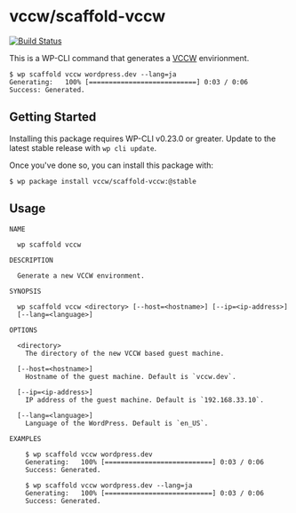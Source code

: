 # vccw/scaffold-vccw

[![Build Status](https://travis-ci.org/vccw-team/scaffold-vccw.svg?branch=master)](https://travis-ci.org/vccw-team/scaffold-vccw)

This is a WP-CLI command that generates a [VCCW](http://vccw.cc/) envirionment.

```
$ wp scaffold vccw wordpress.dev --lang=ja
Generating:   100% [===========================] 0:03 / 0:06
Success: Generated.
```

## Getting Started

Installing this package requires WP-CLI v0.23.0 or greater. Update to the latest stable release with `wp cli update`.

Once you've done so, you can install this package with:

```
$ wp package install vccw/scaffold-vccw:@stable
```

## Usage

```
NAME

  wp scaffold vccw

DESCRIPTION

  Generate a new VCCW environment.

SYNOPSIS

  wp scaffold vccw <directory> [--host=<hostname>] [--ip=<ip-address>]
  [--lang=<language>]

OPTIONS

  <directory>
    The directory of the new VCCW based guest machine.

  [--host=<hostname>]
    Hostname of the guest machine. Default is `vccw.dev`.

  [--ip=<ip-address>]
    IP address of the guest machine. Default is `192.168.33.10`.

  [--lang=<language>]
    Language of the WordPress. Default is `en_US`.

EXAMPLES

    $ wp scaffold vccw wordpress.dev
    Generating:   100% [===========================] 0:03 / 0:06
    Success: Generated.

    $ wp scaffold vccw wordpress.dev --lang=ja
    Generating:   100% [===========================] 0:03 / 0:06
    Success: Generated.
```
